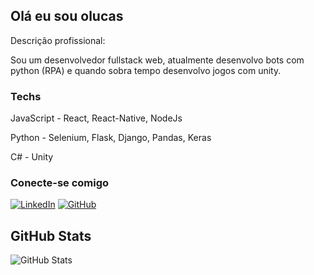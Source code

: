 ## Olá eu sou olucas

Descrição profissional:

Sou um desenvolvedor fullstack web, atualmente desenvolvo bots com python (RPA) e quando sobra tempo desenvolvo jogos com unity.

### Techs

JavaScript - React, React-Native, NodeJs

Python - Selenium, Flask, Django, Pandas, Keras

C# - Unity

### Conecte-se comigo
[![LinkedIn](https://img.shields.io/badge/LinkedIn-0077B5?style=for-the-badge&logo=linkedin&logoColor=white)](https://www.linkedin.com/in/olucas-cruz/) 
 [![GitHub](https://img.shields.io/badge/GitHub-100000?style=for-the-badge&logo=github&logoColor=white)](https://github.com/olucascruz) 

 ## GitHub Stats
 ![GitHub Stats](https://github-readme-stats.vercel.app/api?username=olucascruz&theme=transparent&bg_color=000&border_color=30A3DC&show_icons=true&icon_color=30A3DC&title_color=E94D5F&text_color=FFF)